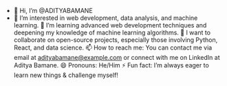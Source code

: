 - 👋 Hi, I’m @ADITYABAMANE
- 👀 I’m interested in web development, data analysis, and machine learning.
🌱 I’m learning advanced web development techniques and deepening my knowledge of machine learning algorithms.
💞️ I want to collaborate on open-source projects, especially those involving Python, React, and data science.
📫 How to reach me: You can contact me via email at adityabamane@example.com or connect with me on LinkedIn at Aditya Bamane.
😄 Pronouns: He/Him
⚡ Fun fact: I’m always eager to learn new things  & challenge myself!


<!---
ADITYABAMANE/ADITYABAMANE is a ✨ special ✨ repository because its `README.md` (this file) appears on your GitHub profile.
You can click the Preview link to take a look at your changes.
--->
